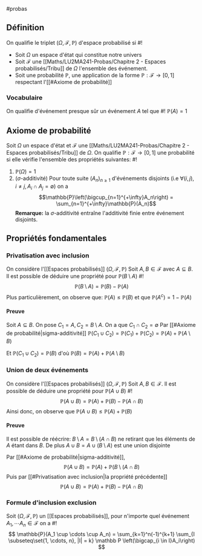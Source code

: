 #probas
## Définition
On qualifie le triplet $(\Omega, \mathcal{F}, \mathbb{P})$ d'espace probabilisé si #!
- Soit $\Omega$ un espace d'état qui constitue notre univers
- Soit $\mathcal{F}$ une [[Maths/LU2MA241-Probas/Chapitre 2 - Espaces probabilisés/Tribu]] de $\Omega$ l'ensemble des événement.
- Soit une probabilité $\mathbb{P}$, une application de la forme $\mathbb{P} : \mathcal{F} \to [0,1]$ respectant l'[[#Axiome de probabilité]]
<!--ID: 1707586301874-->

### Vocabulaire
On qualifie d'événement presque sûr un événement $A$ tel que #!
$\mathbb P(A) = 1$
<!--ID: 1707592075745-->

## Axiome de probabilité
Soit $\Omega$ un espace d'état et $\mathcal{F}$ une [[Maths/LU2MA241-Probas/Chapitre 2 - Espaces probabilisés/Tribu]] de $\Omega$. On qualifie $\mathbb{P} : \mathcal{F} \to [0,1]$ une probabilité si elle vérifie l'ensemble des propriétés suivantes: #!
1. $\mathbb{P}(\Omega) = 1$
2. ($\sigma$-additivité) Pour toute suite $(A_n)_{n\geq 1}$ d'événements disjoints (i.e $\forall (i,j), i \not = j, A_i \cap A_j = \emptyset$) on a $$\mathbb{P}\left(\bigcup_{n=1}^{+\infty}A_n\right) = \sum_{n=1}^{+\infty}\mathbb{P}(A_n)$$
**Remarque:** la $\sigma$-additivité entraîne l'additivité finie entre événement disjoints.
<!--ID: 1707586321110-->

## Propriétés fondamentales

### Privatisation avec inclusion
On considère l'[[Espaces probabilisés]] $(\Omega, \mathcal{F}, \mathbb{P})$ Soit $A,B \in \mathcal{F}$ avec $A \subseteq B$. Il est possible de déduire une propriété pour $\mathbb{P}(B \setminus A)$ #!
$$ \mathbb{P}(B \setminus A) = \mathbb P(B) - \mathbb P(A)$$
Plus particulièrement, on observe que: $\mathbb P(A) \leq \mathbb P(B)$ et que $\mathbb P(A^c) = 1 - \mathbb P(A)$ 
<!--ID: 1707588267113-->

#### Preuve
Soit $A \subseteq B$. On pose $C_1 = A, C_2 = B\setminus A$. On a que $C_1 \cap C_2 = \emptyset$
Par [[#Axiome de probabilité|sigma-additivité]] $\mathbb P(C_1 \cup C_2) = \mathbb P(C_1) + \mathbb P(C_2) = \mathbb P(A) + \mathbb{P}(A \setminus B)$ 

Et $\mathbb{P}(C_1 \cup C_2) = \mathbb P (B)$ d'où $\mathbb{P}(B)= \mathbb{P}(A) + \mathbb{P}(A \setminus B)$ 
$$\tag*{$\blacksquare$}$$

### Union de deux événements
On considère l'[[Espaces probabilisés]] $(\Omega, \mathcal{F}, \mathbb{P})$ Soit $A,B \in \mathcal{F}$. Il est possible de déduire une propriété pour $\mathbb{P}(A \cup B)$ #!
$$ \mathbb P(A \cup B) = \mathbb P(A) + \mathbb P(B) - \mathbb P(A \cap B) $$
Ainsi donc, on observe que $\mathbb P(A \cup B) \leq \mathbb P(A) + \mathbb P(B)$ 
<!--ID: 1707588800764-->

#### Preuve
Il est possible de réécrire: $B \setminus A = B \setminus (A \cap B)$ ne retirant que les éléments de $A$ étant dans $B$.
De plus $A \cup B = A \cup (B \setminus A)$ est une union disjointe

Par [[#Axiome de probabilité|sigma-additivité]],
$$\mathbb P(A \cup B) = \mathbb P(A) + \mathbb P(B \setminus (A \cap B)$$
Puis par [[#Privatisation avec inclusion|la propriété précédente]] 
$$\mathbb P(A \cup B) = \mathbb P(A) + \mathbb P(B) - \mathbb P (A \cap B)$$
$$\tag*{$\blacksquare$}$$

### Formule d'inclusion exclusion
Soit $(\Omega, \mathcal{F}, \mathbb{P})$ un [[Espaces probabilisés]], pour n'importe quel événement $A_1, \cdots A_n \in \mathcal{F}$ on a #!
$$ \mathbb{P}(A_1 \cup \cdots \cup A_n) = \sum_{k=1}^n(-1)^{k+1} \sum_{I \subseteq\set{1, \cdots, n}, |I| = k} \mathbb P \left(\bigcap_{i \in I}A_i\right) $$
<!--ID: 1707589371896-->

















